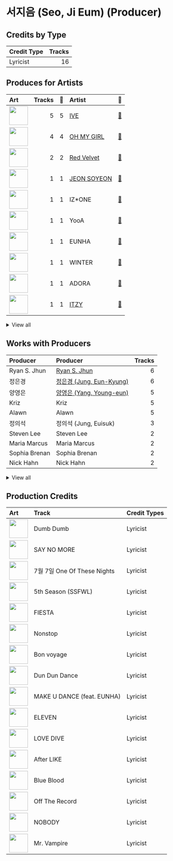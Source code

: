 # 서지음 (Seo, Ji Eum) (Producer)

## Credits by Type

| Credit Type | Tracks |
|:---|---:|
| Lyricist | 16 |

## Produces for Artists

| Art | Tracks | 💚 | Artist | 🔗 |
|:---|---:|---:|:---|:---|
| <img src="https://i.scdn.co/image/ab6761610000e5eb1e1e3c9c9582aba8686b42d2" alt="" width="50" /> | 5 | 5 | [IVE](../../artists/ive/overview.md) | [🔗](https://open.spotify.com/artist/6RHTUrRF63xao58xh9FXYJ) |
| <img src="https://i.scdn.co/image/ab6761610000e5eb5cd460490fb1c55b8ed8c40b" alt="" width="50" /> | 4 | 4 | [OH MY GIRL](../../artists/oh_my_girl/overview.md) | [🔗](https://open.spotify.com/artist/2019zR22qK2RBvCqtudBaI) |
| <img src="https://i.scdn.co/image/ab6761610000e5eb7719f0625a2fa078a60c85cd" alt="" width="50" /> | 2 | 2 | [Red Velvet](../../artists/red_velvet/overview.md) | [🔗](https://open.spotify.com/artist/1z4g3DjTBBZKhvAroFlhOM) |
| <img src="https://i.scdn.co/image/ab6761610000e5ebca842dde68f90b286bd3850e" alt="" width="50" /> | 1 | 1 | [JEON SOYEON](../../artists/jeon_soyeon/overview.md) | [🔗](https://open.spotify.com/artist/6Xg22wJOAcnvPUfk5WvODH) |
| <img src="https://i.scdn.co/image/ab6761610000e5eba6b0d348c125a072e5284b3e" alt="" width="50" /> | 1 | 1 | IZ*ONE | [🔗](https://open.spotify.com/artist/5r1tUTxVSgvBHnoDuDODPH) |
| <img src="https://i.scdn.co/image/ab6761610000e5eb86ea393b9e590523e822ea13" alt="" width="50" /> | 1 | 1 | YooA | [🔗](https://open.spotify.com/artist/4ur1jCwyNlhgd0viJkOtcQ) |
| <img src="https://i.scdn.co/image/ab67616d0000b2733834179423bc4edf76a55ecf" alt="" width="50" /> | 1 | 1 | EUNHA | [🔗](https://open.spotify.com/artist/4MLK9Hhz7UhxAzU2awoLxk) |
| <img src="https://i.scdn.co/image/ab6761610000e5ebb5fc114ab8f521a8f6070cab" alt="" width="50" /> | 1 | 1 | WINTER | [🔗](https://open.spotify.com/artist/3mPquBmMu97Iq9TpzQ6ayI) |
| <img src="https://i.scdn.co/image/ab6761610000e5eb3be82c9ca8e6a7103debaf25" alt="" width="50" /> | 1 | 1 | ADORA | [🔗](https://open.spotify.com/artist/3M1kgHOpPruu1uBymBHF3r) |
| <img src="https://i.scdn.co/image/ab6761610000e5ebb0e2700dbc17b43328038f7a" alt="" width="50" /> | 1 | 1 | [ITZY](../../artists/itzy/overview.md) | [🔗](https://open.spotify.com/artist/2KC9Qb60EaY0kW4eH68vr3) |


<details>
<summary>View all</summary>

| Art | Tracks | 💚 | Artist | 🔗 |
|:---|---:|---:|:---|:---|
| <img src="https://i.scdn.co/image/ab67616d0000b273edac9c0484d3c89b0439c3ed" alt="" width="50" /> | 1 | 1 | LIZ (IVE) | [🔗](https://open.spotify.com/artist/2Cl2zS9nttS8xQeCp7zYT1) |

</details>


## Works with Producers

| Producer | Producer | Tracks |
|:---|:---|---:|
| Ryan S. Jhun | [Ryan S. Jhun](../ryan_s__jhun/overview.md) | 6 |
| 정은경 | [정은경 (Jung, Eun-Kyung)](../정은경_(jung,_eun-kyung)/overview.md) | 6 |
| 양영은 | [양영은 (Yang, Young-eun)](../양영은_(yang,_young-eun)/overview.md) | 5 |
| Kriz | Kriz | 5 |
| Alawn | Alawn | 5 |
| 정의석 | 정의석 (Jung, Euisuk) | 3 |
| Steven Lee | Steven Lee | 2 |
| Maria Marcus | Maria Marcus | 2 |
| Sophia Brenan | Sophia Brenan | 2 |
| Nick Hahn | Nick Hahn | 2 |


<details>
<summary>View all</summary>

| Producer | Producer | Tracks |
|:---|:---|---:|
| Elle Campbell | Elle Campbell | 2 |
| Andreas Öberg | Andreas Öberg (Öberg, Andreas) | 2 |
| AFSHEEN | AFSHEEN | 1 |
| Iselin Solheim | Iselin Solheim | 1 |
| 황찬희 | 황찬희 (Hwang, Chan-Hee) | 1 |
| 김동현 | 김동현 (Kim, Dong-hyun) | 1 |
| LDN Noise | [LDN Noise](../ldn_noise/overview.md) | 1 |
| Deanna | Deanna | 1 |
| 고현정 | 고현정 (Ko, Hyeonjeong) | 1 |
| EZIT | EZIT | 1 |
| 박근태 | 박근태 (Park, Keun-Tae) | 1 |
| 김민희 | 김민희 (Kim, Min Hee) | 1 |
| 최현준 | 최현준 (Choi, Hyun-Joon) | 1 |
| VENDORS | VENDORS | 1 |
| 남궁진 | 남궁진 (Nam Goong, Jin) | 1 |
| 이승주 | 이승주 (Lee Sung-joo) | 1 |
| ADORA | ADORA | 1 |
| Tayla Parx | Tayla Parx | 1 |
| Caroline Gerd Gustavsson | Caroline Gerd Gustavsson | 1 |
| 김승수 | 김승수 (Kim, Seungsu) | 1 |
| Hilda Stenmalm | Hilda Stenmalm | 1 |
| Andreas Johansson | Andreas Johansson | 1 |
| Sebastian Thott | Sebastian Thott | 1 |
| EL CAPITXN | EL CAPITXN | 1 |
| 서은일 | 서은일 (Seo, Eun-il) | 1 |
| 신재빈 | 신재빈 (Shin, Jae Bin) | 1 |
| 우민정 | 우민정 (Umin, Je-ong) | 1 |
| Slay | Slay | 1 |
| Strawberrybananaclub | Strawberrybananaclub | 1 |
| Shari Short | Shari Short | 1 |
| Scott Stoddart | Scott Stoddart | 1 |
| Tor-Andrè Jensen Skaar | Tor-Andrè Jensen Skaar (Skaar, Tor-Andrè Jensen) | 1 |
| 이지홍 | 이지홍 (Lee, Ji-hong) | 1 |
| Josephina Carr | Josephina Carr | 1 |
| 서정아 | 서정아 (Seo, Jung Ah) | 1 |
| 엄세희 | [엄세희 (Um, Se-Hee)](../엄세희_(um,_se-hee)/overview.md) | 1 |
| 김형곤 | 김형곤 (Kim, Hyeong-kon) | 1 |
| Anders Nilsen | Anders Nilsen | 1 |
| Jeff Gartenbaum | Jeff Gartenbaum | 1 |
| Par Almqvist | Par Almqvist | 1 |
| LOSTBOY | LOSTBOY | 1 |
| Kenzie | [Kenzie](../kenzie/overview.md) | 1 |
| Avin | Avin | 1 |
| 장우영 | 장우영 (Jang, Wooyoung) | 1 |
| Melange | Melange | 1 |
| Anna Timgren | Anna Timgren | 1 |
| 박인영 | 박인영 (Park, In-Young) | 1 |
| August Vinberg | August Vinberg | 1 |
| 권유진 | 권유진 (Kwon, Eu-gene) | 1 |
| Laurell | Laurell | 1 |
| Joe Lawrence | Joe Lawrence | 1 |
| Kobee | Kobee | 1 |
| Bård Bonsaksen | Bård Bonsaksen (Bonsaken, Bård) | 1 |
| Sivert Hjeltnes Hagtvet | Sivert Hjeltnes Hagtvet | 1 |
| Lauren Aquilina | Lauren Aquilina | 1 |
| Holy M | Holy M | 1 |
| Mommy Son | Mommy Son | 1 |
| 김미현 | 김미현 (Kim, Mihyun) | 1 |
| 레이 | 레이 (REI) | 1 |
| 최우석 | 최우석 (Choi, Wooseok) | 1 |
| Sofia Quinn | Sofia Quinn | 1 |
| Josh Cumbee | Josh Cumbee | 1 |
| Noémie Legrand | Noémie Legrand (Legrand, Noémie) | 1 |
| 홍소진 | 홍소진 (Hong So-jin) | 1 |

</details>


## Production Credits

| Art | Track | Credit Types |
|:---|:---|:---|
| <img src="https://i.scdn.co/image/ab67616d0000b27371a70331062453ece06f8b79" alt="" width="50" /> | Dumb Dumb | Lyricist |
| <img src="https://i.scdn.co/image/ab67616d0000b2737700db620a3f0030fcfd078c" alt="" width="50" /> | SAY NO MORE | Lyricist |
| <img src="https://i.scdn.co/image/ab67616d0000b27381fb7e4e392f0a99b3947eb6" alt="" width="50" /> | 7월 7일 One Of These Nights | Lyricist |
| <img src="https://i.scdn.co/image/ab67616d0000b273a60df50e5e461afae4ef105d" alt="" width="50" /> | 5th Season (SSFWL) | Lyricist |
| <img src="https://i.scdn.co/image/ab67616d0000b2735ecba6eed6a9e14a7e9534b2" alt="" width="50" /> | FIESTA | Lyricist |
| <img src="https://i.scdn.co/image/ab67616d0000b2734957fced6061ee536ca618ab" alt="" width="50" /> | Nonstop | Lyricist |
| <img src="https://i.scdn.co/image/ab67616d0000b273849a155d7c0b67638c0a1a8a" alt="" width="50" /> | Bon voyage | Lyricist |
| <img src="https://i.scdn.co/image/ab67616d0000b27304d1fa0ab8be50437e6bad1d" alt="" width="50" /> | Dun Dun Dance | Lyricist |
| <img src="https://i.scdn.co/image/ab67616d0000b273f74fe9d01d0c49f68d4cec2c" alt="" width="50" /> | MAKE U DANCE (feat. EUNHA) | Lyricist |
| <img src="https://i.scdn.co/image/ab67616d0000b273da343b21617aac0c57e332bb" alt="" width="50" /> | ELEVEN | Lyricist |
| <img src="https://i.scdn.co/image/ab67616d0000b2739016f58cc49e6473e1207093" alt="" width="50" /> | LOVE DIVE | Lyricist |
| <img src="https://i.scdn.co/image/ab67616d0000b27387f53da5fb4ab1171766b2d5" alt="" width="50" /> | After LIKE | Lyricist |
| <img src="https://i.scdn.co/image/ab67616d0000b27325ef3cec1eceefd4db2f91c8" alt="" width="50" /> | Blue Blood | Lyricist |
| <img src="https://i.scdn.co/image/ab67616d0000b2734d00ac692bae6ce08d2b49ad" alt="" width="50" /> | Off The Record | Lyricist |
| <img src="https://i.scdn.co/image/ab67616d0000b273edac9c0484d3c89b0439c3ed" alt="" width="50" /> | NOBODY | Lyricist |
| <img src="https://i.scdn.co/image/ab67616d0000b273470d0ba5f707b141d1337cf2" alt="" width="50" /> | Mr. Vampire | Lyricist |